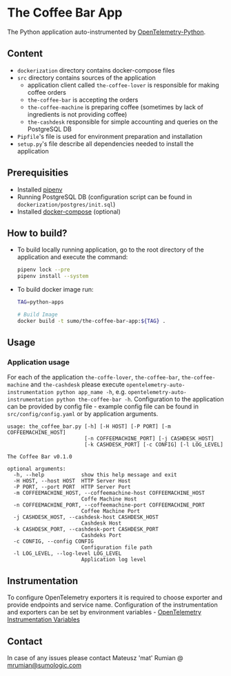 # The Coffee Bar App

The Python application auto-instrumented by [OpenTelemetry-Python].

## Content

* `dockerization` directory contains docker-compose files
* `src` directory contains sources of the application
  * application client called `the-coffee-lover` is responsible for making coffee orders
  * `the-coffee-bar` is accepting the orders
  * `the-coffee-machine` is preparing coffee (sometimes by lack of ingredients is not providing coffee)
  * `the-cashdesk` responsible for simple accounting and queries on the PostgreSQL DB
* `Pipfile`'s file is used for environment preparation and installation
* `setup.py`'s file describe all dependencies needed to install the application

## Prerequisities

* Installed [pipenv]
* Running PostgreSQL DB (configuration script can be found in `dockerization/postgres/init.sql`)
* Installed [docker-compose] (optional)

## How to build?

* To build locally running application, go to the root directory of the application and execute the command:

    ```bash
    pipenv lock --pre
    pipenv install --system
    ```

* To build docker image run:

    ```bash
    TAG=python-apps

    # Build Image
    docker build -t sumo/the-coffee-bar-app:${TAG} .
    ```

## Usage

### Application usage

For each of the application `the-coffe-lover`, `the-coffee-bar`, `the-coffee-machine` and `the-cashdesk` please
execute `opentelemetry-auto-instrumentation python app_name -h`, e.g.
`opentelemetry-auto-instrumentation python the-coffee-bar -h`. Configuration to the application can be provided
by config file - example config file can be found in `src/config/config.yaml` or by application arguments.

```
usage: the_coffee_bar.py [-h] [-H HOST] [-P PORT] [-m COFFEEMACHINE_HOST]
                         [-n COFFEEMACHINE_PORT] [-j CASHDESK_HOST]
                         [-k CASHDESK_PORT] [-c CONFIG] [-l LOG_LEVEL]

The Coffee Bar v0.1.0

optional arguments:
  -h, --help            show this help message and exit
  -H HOST, --host HOST  HTTP Server Host
  -P PORT, --port PORT  HTTP Server Port
  -m COFFEEMACHINE_HOST, --coffeemachine-host COFFEEMACHINE_HOST
                        Coffe Machine Host
  -n COFFEEMACHINE_PORT, --coffeemachine-port COFFEEMACHINE_PORT
                        Coffee Machine Port
  -j CASHDESK_HOST, --cashdesk-host CASHDESK_HOST
                        Cashdesk Host
  -k CASHDESK_PORT, --cashdesk-port CASHDESK_PORT
                        Cashdeks Port
  -c CONFIG, --config CONFIG
                        Configuration file path
  -l LOG_LEVEL, --log-level LOG_LEVEL
                        Application log level
```

## Instrumentation

To configure OpenTelemetry exporters it is required to choose exporter and provide endpoints and service name.
Configuration of the instrumentation and exporters can be set by environment variables - [OpenTelemetry Instrumentation Variables]

## Contact

In case of any issues please contact Mateusz 'mat' Rumian @ <mrumian@sumologic.com>

[//]: # (These are reference links used in the body of this note and get stripped out when the markdown processor does
its job. There is no need to format nicely because it shouldn't be seen.
Thanks SO - http://stackoverflow.com/questions/4823468/store-comments-in-markdown-syntax)

   [pipenv]: <https://pypi.org/project/pipenv/>
   [docker-compose]: <https://docs.docker.com/compose/install/>
   [OpenTelemetry-Python]: <https://opentelemetry-python.readthedocs.io/en/stable/examples/auto-instrumentation/README.html>
   [OpenTelemetry Instrumentation Variables]: <https://github.com/open-telemetry/opentelemetry-python/tree/v0.16b1/opentelemetry-instrumentation#opentelemetry-instrument>
